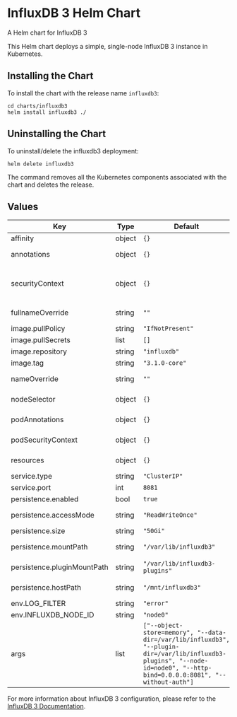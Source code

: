 # InfluxDB 3 Helm Chart

A Helm chart for InfluxDB 3

This Helm chart deploys a simple, single-node InfluxDB 3 instance in Kubernetes.

## Installing the Chart

To install the chart with the release name `influxdb3`:

```console
cd charts/influxdb3
helm install influxdb3 ./
```

## Uninstalling the Chart

To uninstall/delete the influxdb3 deployment:

```console
helm delete influxdb3
```

The command removes all the Kubernetes components associated with the chart and deletes the release.

## Values

| Key | Type | Default | Description |
|-----|------|---------|-------------|
| affinity | object | `{}` | Pod affinity configuration |
| annotations | object | `{}` | Annotations for the Deployment |
| securityContext | object | `{}` | Container security context (allowPrivilegeEscalation, etc.) |
| fullnameOverride | string | `""` | Overrides the chart's computed fullname |
| image.pullPolicy | string | `"IfNotPresent"` | Image pull policy |
| image.pullSecrets | list | `[]` | Image pull secrets |
| image.repository | string | `"influxdb"` | Image repository |
| image.tag | string | `"3.1.0-core"` | Image tag |
| nameOverride | string | `""` | Overrides the chart's name |
| nodeSelector | object | `{}` | nodeSelector configuration |
| podAnnotations | object | `{}` | Annotations for the Deployment Pods |
| podSecurityContext | object | `{}` | Pod security context (runAsUser, etc.) |
| resources | object | `{}` | Resource limits and requests config |
| service.type | string | `"ClusterIP"` | Service type |
| service.port | int | `8081` | Service port |
| persistence.enabled | bool | `true` | Enable persistence |
| persistence.accessMode | string | `"ReadWriteOnce"` | Access mode for persistent volume |
| persistence.size | string | `"50Gi"` | Size of persistent volume |
| persistence.mountPath | string | `"/var/lib/influxdb3"` | Mount path for data directory |
| persistence.pluginMountPath | string | `"/var/lib/influxdb3-plugins"` | Mount path for plugins directory |
| persistence.hostPath | string | `"/mnt/influxdb3"` | Host path for data storage |
| env.LOG_FILTER | string | `"error"` | Log filter level |
| env.INFLUXDB_NODE_ID | string | `"node0"` | InfluxDB node ID |
| args | list | `["--object-store=memory", "--data-dir=/var/lib/influxdb3", "--plugin-dir=/var/lib/influxdb3-plugins", "--node-id=node0", "--http-bind=0.0.0.0:8081", "--without-auth"]` | InfluxDB command line arguments |

For more information about InfluxDB 3 configuration, please refer to the [InfluxDB 3 Documentation](https://docs.influxdata.com/influxdb/v3/).

